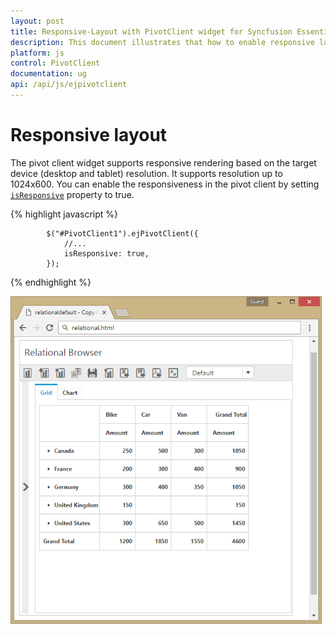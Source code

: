 ```yaml
---
layout: post
title: Responsive-Layout with PivotClient widget for Syncfusion Essential JS
description: This document illustrates that how to enable responsive layout rendering in JavaScript PivotClient control
platform: js
control: PivotClient
documentation: ug
api: /api/js/ejpivotclient
---
```


# Responsive layout

The pivot client widget supports responsive rendering based on the target device (desktop and tablet) resolution. It supports resolution up to 1024x600. You can enable the responsiveness in the pivot client by setting [`isResponsive`](/api/js/ejpivotclient#members:isresponsive) property to true.

{% highlight javascript %}

            $("#PivotClient1").ejPivotClient({
                //...
                isResponsive: true,
            });

{% endhighlight %}

![Responsive layout in JavaScript pivot client control](Responsive-Layout_images/responsive.png)




